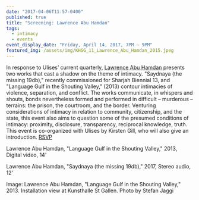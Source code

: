 ```yaml
---
date: "2017-04-06T11:57-0400"
published: true
title: "Screening: Lawrence Abu Hamdan"
tags:
  - intimacy
  - events
event_display_date: "Friday, April 14, 2017, 7PM – 9PM"
featured_img: /assets/img/KHSG_11_Lawrence_Abu_Hamdan_2015.jpeg
---
```


In response to Ulises’ current quarterly, [Lawrence Abu Hamdan](http://lawrenceabuhamdan.com/) presents two works that cast a shadow on the theme of intimacy. "Saydnaya (the missing 19db)," recently commissioned for Sharjah Biennial 13, and "Language Gulf in the Shouting Valley," (2013) contour intimacies of violence, separation, and conflict. The works communicate, in whispers and shouts, bonds nevertheless formed and performed in difficult – murderous – terrains: the prison, the courtroom, and the border. Venturing considerations of intimacy in relation to community, citizenship, and the state, this event also aims to question some of the presumed conditions of intimacy: proximity, disclosure, transparency, reciprocal knowledge, truth. This event is co-organized with Ulises by Kirsten Gill, who will also give an introduction. [RSVP](https://www.facebook.com/events/633462733505988/)

Lawrence Abu Hamdan, "Language Gulf in the Shouting Valley," 2013,
Digital video, 14'

Lawrence Abu Hamdan, "Saydnaya (the missing 19db)," 2017,
Stereo audio, 12'

Image: Lawrence Abu Hamdan, "Language Gulf in the Shouting Valley," 2013. Installation view at Kunsthalle St Gallen. Photo by Stefan Jaggi
